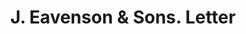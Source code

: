 ---
doi: 10.7916/D80V9QWD
date_other: '1901'
date_other_textual: '1901'
form: correspondence
genre:
- Letters (correspondence)
name:
- J. Eavenson & Sons
object_in_context_url: https://biggert.cul.columbia.edu/items/view/ave_biggert_01419
subject_hierarchical_geographic:
- Philadelphia, Pennsylvania, United States
subject_name:
- J. Eavenson & Sons
title: J. Eavenson & Sons. Letter
sort_title: J. Eavenson & Sons. Letter
call_number: ave_biggert_01419
coordinates:
- 40.00944444444445,-75.13333333333334
pid: ave_biggert_01419
identifiers: ave_biggert_01419
thumbnail: https://derivativo-3.library.columbia.edu/iiif/2/ldpd:344736/full/!256,256/0/native.jpg
permalink: /biggert/ave_biggert_01419/
layout: iiif-image-page
---